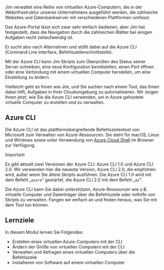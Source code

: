 Jim verwaltet eine Reihe von virtuellen Azure-Computern, die in der Webinfrastruktur unseres Unternehmens ausgeführt werden, die zahlreiche Websites und Datenbankserver mit verschiedenen Plattformen umfasst. 

Das Azure-Portal lässt sich zwar sehr einfach bedienen, aber Jim hat festgestellt, dass die Navigation durch die zahlreichen Blätter bei einigen Aufgaben recht zeitaufwendig ist. 

Er sucht also nach Alternativen und stößt dabei auf die Azure CLI (Command Line Interface, Befehlszeilenschnittstelle).

Mit der Azure CLI kann Jim Skripts zum Überprüfen des Status seiner Server schreiben, eine neue Konfiguration bereitstellen, einen Port öffnen oder eine Verbindung mit einem virtuellen Computer herstellen, um eine Einstellung zu ändern.

Vielleicht geht es Ihnen wie Jim, und Sie suchen nach einem Tool, das Ihnen dabei hilft, Aufgaben in Ihrer Cloudumgebung zu automatisieren. Wir zeigen Ihnen jetzt, wie Sie die Azure CLI verwenden, um in Azure gehostete virtuelle Computer zu erstellen und zu verwalten. 

## <a name="azure-cli"></a>Azure CLI

Die Azure CLI ist das plattformübergreifende Befehlszeilentool von Microsoft zum Verwalten von Azure-Ressourcen. Sie steht für macOS, Linux und Windows sowie unter Verwendung von [Azure Cloud Shell](https://docs.microsoft.com/azure/cloud-shell/overview) im Browser zur Verfügung.

> [!IMPORTANT]
> Es gibt aktuell zwei Versionen der Azure CLI: Azure CLI 1.0 und Azure CLI 2.0. Wir verwenden hier die neueste Version, Azure CLI 2.0, die empfohlen wird, außer wenn Sie ältere Skripts ausführen. Die Azure CLI 1.0 wird mit dem Befehl „`azure`“ gestartet, die Azure CLI 2.0 mit dem Befehl „`az`“. 

Die Azure CLI kann Sie dabei unterstützen, Azure-Ressourcen wie z.B. virtuelle Computer und Datenträger über die Befehlszeile oder mithilfe von Skripts zu verwalten. Fangen wir einfach an und finden heraus, was Sie mit dem Tool tun können.

## <a name="learning-objectives"></a>Lernziele
In diesem Modul lernen Sie Folgendes:

- Erstellen eines virtuellen Azure-Computers mit der CLI
- Ändern der Größe von virtuellen Computern mit der CLI
- Verwalten und Abfragen eines virtuellen Computers über die Befehlszeile
- Installieren von Software auf einem virtuellen Computer
